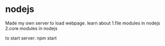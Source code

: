 # nodejs
Made my own server to load webpage.
learn about
  1.file modules in nodejs
  2.core modules in nodejs
  
to start server: npm start
